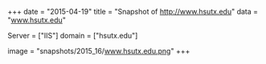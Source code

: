 
+++
date = "2015-04-19"
title = "Snapshot of http://www.hsutx.edu"
data = "www.hsutx.edu"

Server = ["IIS"]
domain = ["hsutx.edu"]

  image = "snapshots/2015_16/www.hsutx.edu.png"
+++
#
